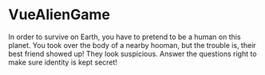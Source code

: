 # VueAlienGame
In order to survive on Earth, you have to pretend to be a human on this planet. You took over the body of a nearby hooman, but the trouble is, their best friend showed up!  They look suspicious. Answer the questions right to make sure identity is kept secret!
